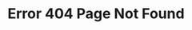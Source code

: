 ---
permalink: /404.html
layout: single
author_profile: false
title: Error 404 Page Not Found
header:
  overlay_color: "#5e616c"
  overlay_filter: 0.5
  overlay_image: /assets/images/banner.jpg
---